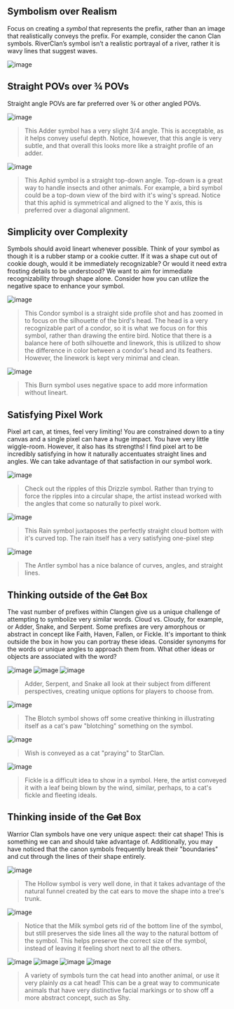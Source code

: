 
## Symbolism over Realism

Focus on creating a _symbol_ that represents the prefix, rather than an image that realistically conveys the prefix.  For example, consider the canon Clan symbols.  RiverClan’s symbol isn’t a realistic portrayal of a river, rather it is wavy lines that suggest waves.  

![image](https://github.com/user-attachments/assets/f2c486cf-1e0e-4d99-8b92-32c1daf78498)


## Straight POVs over ¾ POVs

Straight angle POVs are far preferred over ¾ or other angled POVs. 

![image](https://github.com/user-attachments/assets/561e02e4-ec48-435d-abc5-766277916f14)
> This Adder symbol has a very slight 3/4 angle.  This is acceptable, as it helps convey useful depth.  Notice, however, that this angle is very subtle, and that overall this looks more like a straight profile of an adder.

![image](https://github.com/user-attachments/assets/a829bbdd-2e59-4753-b634-0d2c5654bfcf)
> This Aphid symbol is a straight top-down angle.  Top-down is a great way to handle insects and other animals.  For example, a bird symbol could be a top-down view of the bird with it's wing's spread.  Notice that this aphid is symmetrical and aligned to the Y axis, this is preferred over a diagonal alignment.


## Simplicity over Complexity

Symbols should avoid lineart whenever possible.  Think of your symbol as though it is a rubber stamp or a cookie cutter.  If it was a shape cut out of cookie dough, would it be immediately recognizable?  Or would it need extra frosting details to be understood?  We want to aim for immediate recognizability through shape alone.  Consider how you can utilize the negative space to enhance your symbol.

![image](https://github.com/user-attachments/assets/63989f2e-8899-480d-8945-481cb7c6e4f9)
> This Condor symbol is a straight side profile shot and has zoomed in to focus on the silhouette of the bird's head.  The head is a very recognizable part of a condor, so it is what we focus on for this symbol, rather than drawing the entire bird.  Notice that there is a balance here of both silhouette and linework, this is utilized to show the difference in color between a condor's head and its feathers.  However, the linework is kept very minimal and clean.

![image](https://github.com/user-attachments/assets/f022d119-d9c5-4266-b078-db5516e8cd73)
> This Burn symbol uses negative space to add more information without lineart.


## Satisfying Pixel Work

Pixel art can, at times, feel very limiting! You are constrained down to a tiny canvas and a single pixel can have a huge impact.  You have very little wiggle-room.  However, it also has its strengths!  I find pixel art to be incredibly satisfying in how it naturally accentuates straight lines and angles.  We can take advantage of that satisfaction in our symbol work.

![image](https://github.com/user-attachments/assets/07b4c196-e1d5-4c06-9536-6b6b53441284)
> Check out the ripples of this Drizzle symbol.  Rather than trying to force the ripples into a circular shape, the artist instead worked with the angles that come so naturally to pixel work.

![image](https://github.com/user-attachments/assets/e1fba470-9b3a-40ad-a530-128f13b78206)
> This Rain symbol juxtaposes the perfectly straight cloud bottom with it's curved top.  The rain itself has a very satisfying one-pixel step

![image](https://github.com/user-attachments/assets/f8ed74d2-f5ae-49f4-964c-e2511f3305aa)
> The Antler symbol has a nice balance of curves, angles, and straight lines.

## Thinking outside of the ~~Cat~~ Box

The vast number of prefixes within Clangen give us a unique challenge of attempting to symbolize very similar words.  Cloud vs. Cloudy, for example, or Adder, Snake, and Serpent.  Some prefixes are very amorphous or abstract in concept like Faith, Haven, Fallen, or Fickle.  It's important to think outside the box in how you can portray these ideas.  Consider synonyms for the words or unique angles to approach them from.  What other ideas or objects are associated with the word?

![image](https://github.com/user-attachments/assets/561e02e4-ec48-435d-abc5-766277916f14)
![image](https://github.com/user-attachments/assets/e91e1651-15b9-4724-b8f7-5033a43616ac)
![image](https://github.com/user-attachments/assets/3b54046d-3545-4f1e-a8eb-631560bc52e1)
> Adder, Serpent, and Snake all look at their subject from different perspectives, creating unique options for players to choose from.

![image](https://github.com/user-attachments/assets/ef69b6ef-67b8-45a4-8192-131fb4dc3e0a)
> The Blotch symbol shows off some creative thinking in illustrating itself as a cat's paw "blotching" something on the symbol. 

![image](https://github.com/user-attachments/assets/7a46f50b-d5d2-4087-929f-63ddd166d642)
> Wish is conveyed as a cat "praying" to StarClan.

![image](https://github.com/user-attachments/assets/cd785cb2-018c-447c-b95a-29241ef2c120)
> Fickle is a difficult idea to show in a symbol.  Here, the artist conveyed it with a leaf being blown by the wind, similar, perhaps, to a cat's fickle and fleeting ideals.

## Thinking inside of the ~~Cat~~ Box

Warrior Clan symbols have one very unique aspect: their cat shape!  This is something we can and should take advantage of.  Additionally, you may have noticed that the canon symbols frequently break their "boundaries" and cut through the lines of their shape entirely.

![image](https://github.com/user-attachments/assets/f80b6d80-641b-491c-a6e0-ea31f20e4297)
> The Hollow symbol is very well done, in that it takes advantage of the natural funnel created by the cat ears to move the shape into a tree's trunk.

![image](https://github.com/user-attachments/assets/c385560c-d5ac-47b5-97f7-3ccfb39d68a6)
> Notice that the Milk symbol gets rid of the bottom line of the symbol, but still preserves the side lines all the way to the natural bottom of the symbol.  This helps preserve the correct size of the symbol, instead of leaving it feeling short next to all the others.

![image](https://github.com/user-attachments/assets/fcea7712-3866-4c50-b52f-0d7976a60e0e)
![image](https://github.com/user-attachments/assets/84cd765d-e339-4a2d-8ee7-1af0b2849a42)
![image](https://github.com/user-attachments/assets/a9553285-a06a-4e4b-a304-bebbbc51bf6b)
![image](https://github.com/user-attachments/assets/7b6fb1c7-4139-404f-a1a9-ca9cd976f25d)
> A variety of symbols turn the cat head into another animal, or use it very plainly *as* a cat head!  This can be a great way to communicate animals that have very distinctive facial markings or to show off a more abstract concept, such as Shy.
